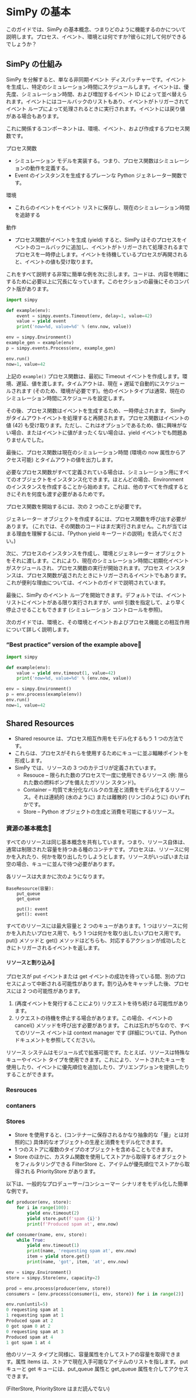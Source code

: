 # SimPy の基本

このガイドでは、SimPy の基本概念、つまりどのように機能するのかについて説明します。プロセス、イベント、環境とは何ですか?彼らに対して何ができるでしょうか？

## SimPy の仕組み

SimPy を分解すると、単なる非同期イベント ディスパッチャーです。イベントを生成し、特定のシミュレーション時間にスケジュールします。イベントは、優先度、シミュレーション時間、および増加するイベント ID によって並べ替えられます。イベントにはコールバックのリストもあり、イベントがトリガーされてイベント ループによって処理されるときに実行されます。イベントには戻り値がある場合もあります。

これに関係するコンポーネントは、環境、イベント、および作成するプロセス関数です。

プロセス関数
- シミュレーション モデルを実装する。つまり、プロセス関数はシミュレーションの動作を定義する。
- Event のインスタンスを生成するプレーンな Python ジェネレーター関数です。

環境
- これらのイベントをイベント リストに保存し、現在のシミュレーション時間を追跡する

動作
- プロセス関数がイベントを生成 (yield) すると、SimPy はそのプロセスをイベントのコールバックに追加し、イベントがトリガーされて処理されるまでプロセスを一時停止します。イベントを待機しているプロセスが再開されると、イベントの値も受け取ります。

これをすべて説明する非常に簡単な例を次に示します。コードは、内容を明確にするために必要以上に冗長になっています。このセクションの最後にそのコンパクト版があります。

```python
import simpy

def example(env):
    event = simpy.events.Timeout(env, delay=1, value=42)
    value = yield event
    print('now=%d, value=%d' % (env.now, value))

env = simpy.Environment()
example_gen = example(env)
p = simpy.events.Process(env, example_gen)

env.run()
now=1, value=42
```

上記の `example()` プロセス関数は、最初に Timeout イベントを作成します。環境、遅延、値を渡します。タイムアウトは、現在 + 遅延で自動的にスケジュールされます (そのため、環境が必要です)。他のイベントタイプは通常、現在のシミュレーション時間にスケジュールを設定します。

その後、プロセス関数はイベントを生成するため、一時停止されます。 SimPy がタイムアウトイベントを処理すると再開されます。プロセス関数はイベントの値 (42) も受け取ります。ただし、これはオプションであるため、値に興味がない場合、またはイベントに値がまったくない場合は、yield イベントでも問題ありませんでした。

最後に、プロセス関数は現在のシミュレーション時間 (環境の now 属性からアクセス可能) とタイムアウトの値を出力します。

必要なプロセス関数がすべて定義されている場合は、シミュレーション用にすべてのオブジェクトをインスタンス化できます。ほとんどの場合、Environment のインスタンスを作成することから始めます。これは、他のすべてを作成するときにそれを何度も渡す必要があるためです。

プロセス関数を開始するには、次の 2 つのことが必要です。

ジェネレーター オブジェクトを作成するには、プロセス関数を呼び出す必要があります。 (これでは、その関数のコードはまだ実行されません。これが当てはまる理由を理解するには、「Python yield キーワードの説明」を読んでください。)

次に、プロセスのインスタンスを作成し、環境とジェネレーター オブジェクトをそれに渡します。これにより、現在のシミュレーション時間に初期化イベントがスケジュールされ、プロセス関数の実行が開始されます。プロセス インスタンスは、プロセス関数が返されたときにトリガーされるイベントでもあります。これが便利な理由については、イベントのガイドで説明されています。

最後に、SimPy のイベント ループを開始できます。デフォルトでは、イベント リストにイベントがある限り実行されますが、until 引数を指定して、より早く停止させることもできます (シミュレーション コントロールを参照)。

次のガイドでは、環境と、その環境とイベントおよびプロセス機能との相互作用について詳しく説明します。

### “Best practice” version of the example above

```python
import simpy

def example(env):
    value = yield env.timeout(1, value=42)
    print('now=%d, value=%d' % (env.now, value))

env = simpy.Environment()
p = env.process(example(env))
env.run()
now=1, value=42
```

## Shared Resources
- Shared resource は、プロセス相互作用をモデル化するもう 1 つの方法です。
- これらは、プロセスがそれらを使用するためにキューに並ぶ輻輳ポイントを形成します。
- SimPy では、リソースの 3 つのカテゴリが定義されています。
  - Resouce – 限られた数のプロセスで一度に使用できるリソース (例: 限られた数の燃料ポンプを備えたガソリン スタンド)。
  - Container – 均質で未分化なバルクの生産と消費をモデル化するリソース。それは連続的 (水のように) または離散的 (リンゴのように) のいずれかです。
  - Store – Python オブジェクトの生成と消費を可能にするリソース。

### 資源の基本概念

すべてのリソースは同じ基本概念を共有しています。つまり、リソース自体は、通常は制限された容量を持つある種のコンテナです。プロセスは、リソースに何かを入れたり、何かを取り出したりしようとします。リソースがいっぱいまたは空の場合、キューに並んで待つ必要があります。

各リソースは大まかに次のようになります。

```
BaseResource(容量):
    put_queue
    get_queue

    put(): event
    get(): event
```

すべてのリソースには最大容量と 2 つのキューがあります。1 つはリソースに何かを入れたいプロセス用で、もう 1 つは何かを取り出したいプロセス用です。 put() メソッドと get() メソッドはどちらも、対応するアクションが成功したときにトリガーされるイベントを返します。

#### リソースと割り込み

プロセスが put イベントまたは get イベントの成功を待っている間、別のプロセスによって中断される可能性があります。割り込みをキャッチした後、プロセスには 2 つの可能性があります。

1. (再度イベントを発行することにより) リクエストを待ち続ける可能性があります。
2. リクエストの待機を停止する場合があります。この場合、イベントの cancel() メソッドを呼び出す必要があります。
これは忘れがちなので、すべてのリソース イベントは context manager です (詳細については、Python ドキュメントを参照してください)。

リソース システムはモジュール式で拡張可能です。たとえば、リソースは特殊なキューやイベント タイプを使用できます。これにより、ソートされたキューを使用したり、イベントに優先順位を追加したり、プリエンプションを提供したりすることができます。

### Resrouces
### contaners
### Stores

- Store を使用すると、(コンテナーに保存されるかなり抽象的な「量」とは対照的に) 具体的なオブジェクトの生産と消費をモデル化できます。 
- 1 つのストアに複数のタイプのオブジェクトを含めることもできます。
- Store のほかに、カスタム関数を使用してストアから取得するオブジェクトをフィルタリングできる FilterStore と、アイテムが優先順位でストアから取得される PriorityStore があります。

以下は、一般的なプロデューサー/コンシューマー シナリオをモデル化した簡単な例です。

```python
def producer(env, store):
    for i in range(100):
        yield env.timeout(2)
        yield store.put(f'spam {i}')
        print(f'Produced spam at', env.now)

def consumer(name, env, store):
    while True:
        yield env.timeout(1)
        print(name, 'requesting spam at', env.now)
        item = yield store.get()
        print(name, 'got', item, 'at', env.now)

env = simpy.Environment()
store = simpy.Store(env, capacity=2)

prod = env.process(producer(env, store))
consumers = [env.process(consumer(i, env, store)) for i in range(2)]

env.run(until=5)
0 requesting spam at 1
1 requesting spam at 1
Produced spam at 2
0 got spam 0 at 2
0 requesting spam at 3
Produced spam at 4
1 got spam 1 at 4
```

他のリソース タイプと同様に、容量属性を介してストアの容量を取得できます。属性 items は、ストアで現在入手可能なアイテムのリストを指します。 put キューと get キューには、put_queue 属性と get_queue 属性を介してアクセスできます。

(FilterStore, PriorityStore はまだ読んでない)